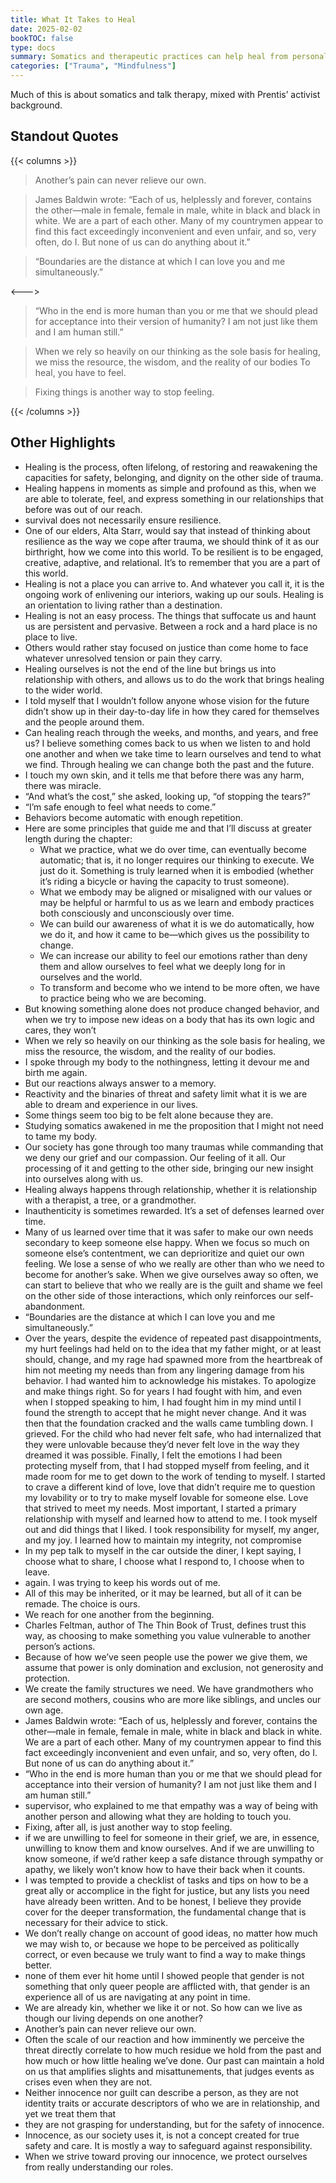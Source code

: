 ```yaml
---
title: What It Takes to Heal
date: 2025-02-02
bookTOC: false
type: docs
summary: Somatics and therapeutic practices can help heal from personal and generational trauma. By Prentis Hemphill.
categories: ["Trauma", "Mindfulness"]
---
```

Much of this is about somatics and talk therapy, mixed with Prentis’ activist background.

## Standout Quotes

{{< columns >}}

> Another’s pain can never relieve our own.  

> James Baldwin wrote: “Each of us, helplessly and forever, contains the other—male in female, female in male, white in black and black in white. We are a part of each other. Many of my countrymen appear to find this fact exceedingly inconvenient and even unfair, and so, very often, do I. But none of us can do anything about it.”

> “Boundaries are the distance at which I can love you and me simultaneously.”


<--->
> “Who in the end is more human than you or me that we should plead for acceptance into their version of humanity? I am not just like them and I am human still.”

> When we rely so heavily on our thinking as the sole basis for healing, we miss the resource, the wisdom, and the reality of our bodies
> To heal, you have to feel.

> Fixing things is another way to stop feeling.

{{< /columns >}}

## Other Highlights
- Healing is the process, often lifelong, of restoring and reawakening the capacities for safety, belonging, and dignity on the other side of trauma.
- Healing happens in moments as simple and profound as this, when we are able to tolerate, feel, and express something in our relationships that before was out of our reach.
- survival does not necessarily ensure resilience.   
- One of our elders, Alta Starr, would say that instead of thinking about resilience as the way we cope after trauma, we should think of it as our birthright, how we come into this world. To be resilient is to be engaged, creative, adaptive, and relational. It’s to remember that you are a part of this world.
- Healing is not a place you can arrive to. And whatever you call it, it is the ongoing work of enlivening our interiors, waking up our souls. Healing is an orientation to living rather than a destination.
- Healing is not an easy process. The things that suffocate us and haunt us are persistent and pervasive. Between a rock and a hard place is no place to live.
- Others would rather stay focused on justice than come home to face whatever unresolved tension or pain they carry.
- Healing ourselves is not the end of the line but brings us into relationship with others, and allows us to do the work that brings healing to the wider world.
- I told myself that I wouldn’t follow anyone whose vision for the future didn’t show up in their day-to-day life in how they cared for themselves and the people around them.
- Can healing reach through the weeks, and months, and years, and free us? I believe something comes back to us when we listen to and hold one another and when we take time to learn ourselves and tend to what we find. Through healing we can change both the past and the future.
- I touch my own skin, and it tells me that before there was any harm, there was miracle.
- “And what’s the cost,” she asked, looking up, “of stopping the tears?”
- “I’m safe enough to feel what needs to come.”
- Behaviors become automatic with enough repetition.
- Here are some principles that guide me and that I’ll discuss at greater length during the chapter: 
	- What we practice, what we do over time, can eventually become automatic; that is, it no longer requires our thinking to execute. We just do it. Something is truly learned when it is embodied (whether it’s riding a bicycle or having the capacity to trust someone). 
	- What we embody may be aligned or misaligned with our values or may be helpful or harmful to us as we learn and embody practices both consciously and unconsciously over time. 
	- We can build our awareness of what it is we do automatically, how we do it, and how it came to be—which gives us the possibility to change. 
	- We can increase our ability to feel our emotions rather than deny them and allow ourselves to feel what we deeply long for in ourselves and the world. 
	- To transform and become who we intend to be more often, we have to practice being who we are becoming.
- But knowing something alone does not produce changed behavior, and when we try to impose new ideas on a body that has its own logic and cares, they won’t
- When we rely so heavily on our thinking as the sole basis for healing, we miss the resource, the wisdom, and the reality of our bodies.
- I spoke through my body to the nothingness, letting it devour me and birth me again.
- But our reactions always answer to a memory.
- Reactivity and the binaries of threat and safety limit what it is we are able to dream and experience in our lives.
- Some things seem too big to be felt alone because they are.
- Studying somatics awakened in me the proposition that I might not need to tame my body.
- Our society has gone through too many traumas while commanding that we deny our grief and our compassion. Our feeling of it all. Our processing of it and getting to the other side, bringing our new insight into ourselves along with us.
- Healing always happens through relationship, whether it is relationship with a therapist, a tree, or a grandmother.
- Inauthenticity is sometimes rewarded. It’s a set of defenses learned over time.
- Many of us learned over time that it was safer to make our own needs secondary to keep someone else happy. When we focus so much on someone else’s contentment, we can deprioritize and quiet our own feeling. We lose a sense of who we really are other than who we need to become for another’s sake. When we give ourselves away so often, we can start to believe that who we really are is the guilt and shame we feel on the other side of those interactions, which only reinforces our self-abandonment.
- “Boundaries are the distance at which I can love you and me simultaneously.”
- Over the years, despite the evidence of repeated past disappointments, my hurt feelings had held on to the idea that my father might, or at least should, change, and my rage had spawned more from the heartbreak of him not meeting my needs than from any lingering damage from his behavior. I had wanted him to acknowledge his mistakes. To apologize and make things right. So for years I had fought with him, and even when I stopped speaking to him, I had fought him in my mind until I found the strength to accept that he might never change. And it was then that the foundation cracked and the walls came tumbling down. I grieved. For the child who had never felt safe, who had internalized that they were unlovable because they’d never felt love in the way they dreamed it was possible. Finally, I felt the emotions I had been protecting myself from, that I had stopped myself from feeling, and it made room for me to get down to the work of tending to myself. I started to crave a different kind of love, love that didn’t require me to question my lovability or to try to make myself lovable for someone else. Love that strived to meet my needs. Most important, I started a primary relationship with myself and learned how to attend to me. I took myself out and did things that I liked. I took responsibility for myself, my anger, and my joy. I learned how to maintain my integrity, not compromise
- In my pep talk to myself in the car outside the diner, I kept saying, I choose what to share, I choose what I respond to, I choose when to leave.
- again. I was trying to keep his words out of me.
- All of this may be inherited, or it may be learned, but all of it can be remade. The choice is ours.
- We reach for one another from the beginning.
- Charles Feltman, author of The Thin Book of Trust, defines trust this way, as choosing to make something you value vulnerable to another person’s actions.
- Because of how we’ve seen people use the power we give them, we assume that power is only domination and exclusion, not generosity and protection.
- We create the family structures we need. We have grandmothers who are second mothers, cousins who are more like siblings, and uncles our own age.
- James Baldwin wrote: “Each of us, helplessly and forever, contains the other—male in female, female in male, white in black and black in white. We are a part of each other. Many of my countrymen appear to find this fact exceedingly inconvenient and even unfair, and so, very often, do I. But none of us can do anything about it.”
- “Who in the end is more human than you or me that we should plead for acceptance into their version of humanity? I am not just like them and I am human still.”
- supervisor, who explained to me that empathy was a way of being with another person and allowing what they are holding to touch you.
- Fixing, after all, is just another way to stop feeling.
- if we are unwilling to feel for someone in their grief, we are, in essence, unwilling to know them and know ourselves. And if we are unwilling to know someone, if we’d rather keep a safe distance through sympathy or apathy, we likely won’t know how to have their back when it counts.
- I was tempted to provide a checklist of tasks and tips on how to be a great ally or accomplice in the fight for justice, but any lists you need have already been written. And to be honest, I believe they provide cover for the deeper transformation, the fundamental change that is necessary for their advice to stick.
- We don’t really change on account of good ideas, no matter how much we may wish to, or because we hope to be perceived as politically correct, or even because we truly want to find a way to make things better.
- none of them ever hit home until I showed people that gender is not something that only queer people are afflicted with, that gender is an experience all of us are navigating at any point in time.
- We are already kin, whether we like it or not. So how can we live as though our living depends on one another?
- Another’s pain can never relieve our own.  
- Often the scale of our reaction and how imminently we perceive the threat directly correlate to how much residue we hold from the past and how much or how little healing we’ve done. Our past can maintain a hold on us that amplifies slights and misattunements, that judges events as crises even when they are not.
- Neither innocence nor guilt can describe a person, as they are not identity traits or accurate descriptors of who we are in relationship, and yet we treat them that
- they are not grasping for understanding, but for the safety of innocence.
- Innocence, as our society uses it, is not a concept created for true safety and care. It is mostly a way to safeguard against responsibility.
- When we strive toward proving our innocence, we protect ourselves from really understanding our roles.
